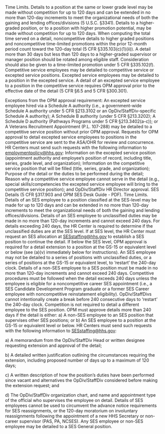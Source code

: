 
Time Limits.
Details to a position at the same or lower grade level may be made without competition for up to 120 days and can be extended in no more than 120-day increments to meet the organizational needs of both the gaining and lending offices/divisions (5 U.S.C. §3341).
Details to a higher-graded position, or to a position with higher promotion potential, may be made without competition for up to 120 days. When computing the total time served on a detail, noncompetitive details to higher graded positions and noncompetitive time-limited promotions within the prior 12-month period count toward the 120-day total (5 CFR §335.103(c)(1)(ii)).
A detail more than 30 days but less than 120 days to a higher-graded supervisor or manager position should be rotated among eligible staff. Consideration should also be given to a time-limited promotion under 5 CFR §335.102(f).
Competitive service employees may be detailed to competitive service or excepted service positions.
Excepted service employees may be detailed to a position in the excepted service.
A detail of an excepted service employee to a position in the competitive service requires OPM approval prior to the effective date of the detail (5 CFR §6.5 and 5 CFR §300.301).

Exceptions from the OPM approval requirement:
An excepted service employee hired via a Schedule A authority (i.e., a government-wide Schedule A authority under 5 CFR §213.3102 or an OpDiv/StaffDiv-specific Schedule A authority);
A Schedule B authority (under 5 CFR §213.3202);
A Schedule D authority (Pathways Programs under 5 CFR §213.3402(a-c)); or
A Veterans Recruitment Appointment (P.L. 107-288) may be detailed to a competitive service position without prior OPM approval.
Requests for OPM approval to detail excepted service employees to positions in the competitive service are sent to the ASA/OHR for review and concurrence. HR Centers must send such requests with the following information to employmentpolicy@hhs.gov:
Information on the excepted service position (appointment authority and employee’s position of record, including title, series, grade level, and organization);
Information on the competitive service position that will be filled (title, series, grade, and organization);
Purpose of the detail or the duties to be performed during the detail;
Reason why a competitive service employee cannot serve in the detail (e.g., special skills/competencies the excepted service employee will bring to the competitive service position); and
OpDiv/StaffDiv HR Director approval.
SES Details (5 CFR §317.903 and OPM SES Desk Guide - PDF).
Time Limits.
Details of an SES employee to a position classified at the SES-level may be made for up to 120 days and can be extended in no more than 120-day increments to meet the organizational needs of both the gaining and lending offices/divisions.
Details of an SES employee to unclassified duties may be made in no more than 120-day increments and cannot exceed 240 days. For details exceeding 240 days, the HR Center is required to determine if the unclassified duties are at the SES level. If at SES level, the HR Center must request an SES allocation at SESstaffing@hhs.gov to establish a SES position to continue the detail. If below the SES level, OPM approval is required for a detail extension to a position at the GS-15 or equivalent level or below (see (a)(v) immediately below for instructions).
An SES employee may not be detailed to a series of positions with unclassified duties, or a series of positions at the GS-15 or equivalent level, to ‘restart’ the 240-day clock.
Details of a non-SES employee to a SES position must be made in no more than 120-day increments and cannot exceed 240 days. Competitive procedures must be followed when the detail exceeds 240 days unless the employee is eligible for a noncompetitive career SES appointment (i.e., a SES Candidate Development Program graduate or a former SES Career employee with noncompetitive reinstatement eligibility). OpDiv/StaffDivs cannot intentionally create a break before 240 consecutive days to ‘restart’ the 240-day clock. Competition is not required to detail a different employee to the SES position.
OPM must approve details more than 240 days if the detail is either: a) A non-SES employee to an SES position that supervises other SES positions; or b) An SES employee to a position at the GS-15 or equivalent level or below. HR Centers must send such requests with the following information to SESstaffing@hhs.gov:

a) A memorandum from the OpDiv/StaffDiv Head or written designee requesting extension and approval of the detail;

b) A detailed written justification outlining the circumstances requiring the extension, including proposed number of days up to a maximum of 120 days;

c) A written description of how the position’s duties have been performed since vacant and alternatives the OpDiv/StaffDiv considered before making the extension request; and

d) The OpDiv/StaffDiv organization chart, and name and appointment type of the official who supervises the employee on detail.
Details of SES employees cannot be used to circumvent the advance notice requirements for SES reassignments, or the 120-day moratorium on involuntary reassignments following the appointment of a new HHS Secretary or non-career supervisor (PAS, PA, NCSES).
Any SES employee or non-SES employee may be detailed to a SES General position.